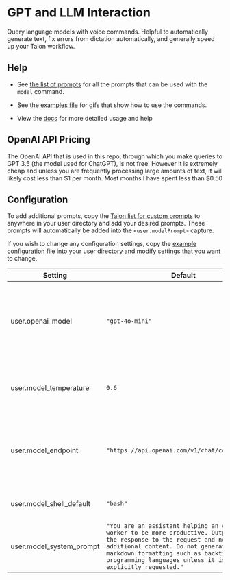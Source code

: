 # GPT and LLM Interaction

Query language models with voice commands. Helpful to automatically generate text, fix errors from dictation automatically, and generally speed up your Talon workflow.

## Help

- See [the list of prompts](lists/staticPrompt.talon-list) for all the prompts that can be used with the `model` command.

- See the [examples file](../.docs/usage-examples/examples.md) for gifs that show how to use the commands.

- View the [docs](http://localhost:4321/talon-ai-tools/) for more detailed usage and help

## OpenAI API Pricing

The OpenAI API that is used in this repo, through which you make queries to GPT 3.5 (the model used for ChatGPT), is not free. However it is extremely cheap and unless you are frequently processing large amounts of text, it will likely cost less than $1 per month. Most months I have spent less than $0.50

## Configuration

To add additional prompts, copy the [Talon list for custom prompts](lists/customPrompt.talon-list.example) to anywhere in your user directory and add your desired prompts. These prompts will automatically be added into the `<user.modelPrompt>` capture.

If you wish to change any configuration settings, copy the [example configuration file](../talon-ai-settings.talon.example) into your user directory and modify settings that you want to change.

| Setting                  | Default                                                                                                                                                                                                                                                            | Notes                                                                                       |
| ------------------------ | ------------------------------------------------------------------------------------------------------------------------------------------------------------------------------------------------------------------------------------------------------------------ | ------------------------------------------------------------------------------------------- |
| user.openai_model        | `"gpt-4o-mini"`                                                                                                                                                                                                                                                    | The model to use for the queries. NOTE: To access certain models you may need prior API use |
| user.model_temperature   | `0.6`                                                                                                                                                                                                                                                              | Higher temperatures will make the model more creative and less accurate                     |
| user.model_endpoint      | `"https://api.openai.com/v1/chat/completions"`                                                                                                                                                                                                                     | Any OpenAI compatible endpoint address can be used (Azure, local llamafiles, etc)           |
| user.model_shell_default | `"bash"`                                                                                                                                                                                                                                                           | The default shell for `model shell` commands                                                |
| user.model_system_prompt | `"You are an assistant helping an office worker to be more productive. Output just the response to the request and no additional content. Do not generate any markdown formatting such as backticks for programming languages unless it is explicitly requested."` | The meta-prompt for how to respond to all prompts                                           |

